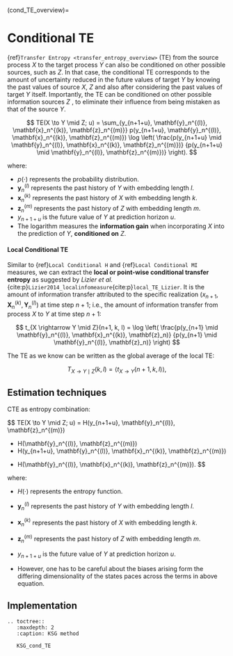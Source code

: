 (cond_TE_overview)=
# Conditional TE
{ref}`Transfer Entropy <transfer_entropy_overview>` (TE) from the source process $X$ to the target process $Y$ can also be conditioned on other possible sources, such as $Z$. In that case, the conditional TE corresponds to the amount of uncertainty reduced in the future values of target $Y$ by knowing the past values of source $X$, $Z$ and also after considering the past values of target $Y$ itself.
Importantly, the TE can be conditioned on other possible information sources $Z$ , to eliminate their influence from being mistaken as that of the source $Y$.

$$
TE(X \to Y \mid Z; u) = \sum_{y_{n+1+u}, \mathbf{y}_n^{(l)}, \mathbf{x}_n^{(k)}, \mathbf{z}_n^{(m)}} 
p(y_{n+1+u}, \mathbf{y}_n^{(l)}, \mathbf{x}_n^{(k)}, \mathbf{z}_n^{(m)}) 
\log \left( \frac{p(y_{n+1+u} \mid \mathbf{y}_n^{(l)}, \mathbf{x}_n^{(k)}, \mathbf{z}_n^{(m)})}
{p(y_{n+1+u} \mid \mathbf{y}_n^{(l)}, \mathbf{z}_n^{(m)})} \right).
$$

where:
- $p(\cdot)$ represents the probability distribution.
- $\mathbf{y}_n^{(l)}$ represents the past history of $Y$ with embedding length $l$.
- $\mathbf{x}_n^{(k)}$ represents the past history of $X$ with embedding length $k$.
- $\mathbf{z}_n^{(m)}$ represents the past history of $Z$ with embedding length $m$.
- $y_{n+1+u}$ is the future value of $Y$ at prediction horizon $u$.
- The logarithm measures the **information gain** when incorporating $X$ into the prediction of $Y$, **conditioned on** $Z$.

#### Local Conditional TE
Similar to {ref}`Local Conditional H` and {ref}`Local Conditional MI` measures, we can extract the **local or point-wise conditional transfer entropy** as suggested by _Lizier et al._ {cite:p}`Lizier2014_localinfomeasure`{cite:p}`local_TE_Lizier`.  It is the amount of information transfer attributed to the specific realization $(x_{n+1}, \mathbf{X}_n^{(k)}, \mathbf{Y}_n^{(l)})$ at time step $n+1$; i.e., the amount of information transfer from process $X$ to $Y$ at time step $n+1$:

$$
t_{X \rightarrow Y \mid Z}(n+1, k, l) = \log \left( \frac{p(y_{n+1} \mid \mathbf{y}_n^{(l)}, \mathbf{x}_n^{(k)}, \mathbf{z}_n)}
{p(y_{n+1} \mid \mathbf{y}_n^{(l)}, \mathbf{z}_n)} \right)
$$

The TE as we know can be written as the global average of the local TE:

$$
T_{X \rightarrow Y \mid Z}(k, l) = \langle t_{X \rightarrow Y}(n + 1, k, l) \rangle,
$$

## Estimation techniques
CTE as entropy combination:

$$
TE(X \to Y \mid Z; u) = H(y_{n+1+u}, \mathbf{y}_n^{(l)}, \mathbf{z}_n^{(m)}) 
- H(\mathbf{y}_n^{(l)}, \mathbf{z}_n^{(m)}) 
- H(y_{n+1+u}, \mathbf{y}_n^{(l)}, \mathbf{x}_n^{(k)}, \mathbf{z}_n^{(m)}) 
+ H(\mathbf{y}_n^{(l)}, \mathbf{x}_n^{(k)}, \mathbf{z}_n^{(m)}).
$$

where:
- $H(\cdot)$ represents the entropy function.
- $\mathbf{y}_n^{(l)}$ represents the past history of $Y$ with embedding length $l$.
- $\mathbf{x}_n^{(k)}$ represents the past history of $X$ with embedding length $k$.
- $\mathbf{z}_n^{(m)}$ represents the past history of $Z$ with embedding length $m$.
- $y_{n+1+u}$ is the future value of $Y$ at prediction horizon $u$.

- However, one has to be careful about the biases arising form the differing dimensionality of the states paces across the terms in above equation.
## Implementation


```{eval-rst}
.. toctree::
   :maxdepth: 2
   :caption: KSG method

   KSG_cond_TE
 ```
